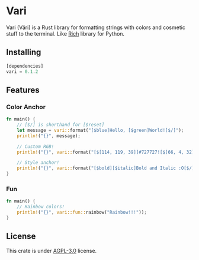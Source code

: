 # Vari
Vari (Väri) is a Rust library for formatting strings with colors and cosmetic stuff to the terminal. Like [Rich](https://github.com/Textualize/rich) library for Python.

## Installing
```rust
[dependencies]
vari = 0.1.2
```

## Features
### Color Anchor
```rust
fn main() {
    // [$/] is shorthand for [$reset]
    let message = vari::format("[$blue]Hello, [$green]World![$/]");
    println!("{}", message);

    // Custom RGB!
    println!("{}", vari::format("[$[114, 119, 39]]#727727![$[66, 4, 32]] Do you see it?[$/]"));

    // Style anchor!
    println!("{}", vari::format("[$bold][$italic]Bold and Italic :O[$/]"));
}
```
### Fun
```rust
fn main() {
    // Rainbow colors!
    println!("{}", vari::fun::rainbow("Rainbow!!!"));
}
```
## License
This crate is under [AGPL-3.0](https://www.gnu.org/licenses/agpl-3.0.en.html) license.

